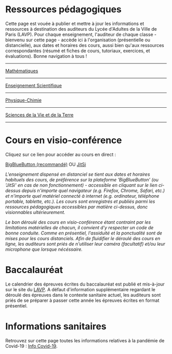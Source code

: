 # Ressources pédagogiques

Cette page est vouée à publier et mettre à jour les informations et ressources à destination des auditeurs du Lycée d'Adultes de la Ville de Paris (LAVP). Pour chaque enseignement, l'auditeur de chaque classe - bienvenu sur cette page - accède ici à l'organisation (présentielle ou distancielle), aux dates et horaires des cours, aussi bien qu'aux ressources correspondantes (résumé et fiches de cours, tutoriaux, exercices, et évaluations). Bonne navigation à tous ! 

---
[Mathématiques](/math/math)


---
[Enseignement Scientifique](/science/science)


---
[Physique-Chimie](/pc/pc)


---
[Sciences de la Vie et de la Terre](/svt/svt)


---

# Cours en visio-conférence

Cliquez sur ce lien pour accéder au cours en direct : 

[BigBlueButton (recommandé)](https://demo.bigbluebutton.org/gl/tho-qnx-uqi-0js) OU [JitSi](https://meet.jit.si/LAVP)

*L'enseignement dispensé en distanciel se tient aux dates et horaires habituels des cours, de préférence sur la plateforme 'BigBlueButton' (ou 'JitSi' en cas de non fonctionnement) - accessible en cliquant sur le lien ci-dessus depuis n'importe quel navigateur (e.g. Firefox, Chrome, Safari, etc.) et n'importe quel matériel connecté à internet (e.g. ordinateur, téléphone portable, tablette, etc.). Les cours sont enregistrés et publiés parmi les ressources pédagogiques accessibles par matière ci-dessus, donc visionnables ultérieurement.*

*Le bon déroulé des cours en visio-conférence étant contraint par les limitations matérielles de chacun, il convient d'y respecter un code de bonne conduite. Comme en présentiel, l'assiduité et la ponctualité sont de mises pour les cours distanciels. Afin de fluidifier le déroulé des cours en ligne, les auditeurs sont priés de n'utiliser leur caméra (facultatif) et/ou leur microphone que lorsque nécéssaire.*

# Baccalauréat

Le calendrier des épreuves écrites du baccalauréat est publié et mis-à-jour sur le site du [LAVP](https://www.lyceedadultes.fr/sitepedagogique/lmapolaccueil.html). A défaut d'information supplémentaire regardant le déroulé des épreuves dans le contexte sanitaire actuel, les auditeurs sont priés de se préparer à passer cette année les épreuves écrites en format présentiel.

# Informations sanitaires

Retrouvez sur cette page toutes les informations relatives à la pandémie de Covid-19 : [Info Covid-19](/covid/covid).


